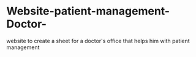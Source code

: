 # Website-patient-management-Doctor-

website to create a sheet for a doctor's office that helps him with patient management



